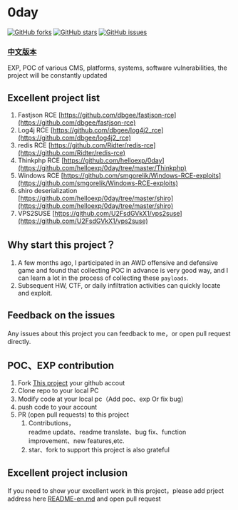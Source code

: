 # 0day
[![GitHub forks](https://img.shields.io/github/forks/helloexp/0day)](https://github.com/helloexp/0day/network) [![GitHub stars](https://img.shields.io/github/stars/helloexp/0day)](https://github.com/helloexp/0day/stargazers) [![GitHub issues](https://img.shields.io/github/issues/helloexp/0day)](https://github.com/helloexp/0day/issues)    
### [中文版本](./README.md)    
EXP, POC of various CMS,  platforms,  systems,  software vulnerabilities, the project will be constantly updated
## Excellent project list
1. Fastjson RCE [https://github.com/dbgee/fastjson-rce](https://github.com/dbgee/fastjson-rce)
2. Log4j RCE [https://github.com/dbgee/log4j2_rce](https://github.com/dbgee/log4j2_rce)
3. redis RCE [https://github.com/Ridter/redis-rce](https://github.com/Ridter/redis-rce)
4. Thinkphp RCE [https://github.com/helloexp/0day](https://github.com/helloexp/0day/tree/master/Thinkphp)
5. Windows RCE [https://github.com/smgorelik/Windows-RCE-exploits](https://github.com/smgorelik/Windows-RCE-exploits)
6. shiro deserialization [https://github.com/helloexp/0day/tree/master/shiro](https://github.com/helloexp/0day/tree/master/shiro)
7. VPS2SUSE [https://github.com/U2FsdGVkX1/vps2suse](https://github.com/U2FsdGVkX1/vps2suse)

## Why start this project？
1. A few months ago, I participated in an AWD offensive and defensive game and found that collecting POC in advance is very good way, and I can learn a lot in the process of collecting these `payloads`.
2. Subsequent HW, CTF, or daily infiltration activities can quickly locate and exploit.
## Feedback on the issues
Any issues about this project you can feedback to me，or open pull request directly.
## POC、EXP contribution
1. Fork [This project](https://github.com/helloexp/0day) your github accout
2. Clone repo to your local PC
3. Modify code at your local pc（Add poc、exp Or fix bug）
4. push code to your account
5. PR (open pull requests) to this project
    1. Contributions，  
    readme update、readme translate、bug fix、function improvement、new features,etc.  
    2. star、fork to support this project is also grateful
## Excellent project inclusion
If you need to show your excellent work in this project，please add prject address here [README-en.md](https://github.com/helloexp/0day/edit/master/README-en.md) and open pull request
